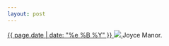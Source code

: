 ```yaml
---
layout: post
---
```


<p>
  <a href="/351">
    <time>{{ page.date | date: "%e %B %Y" }}</time>
    <img src="https://s3.amazonaws.com/life.aaronjgreenberg.com/351.jpg">
  </a>
  Joyce Manor.
</p>
